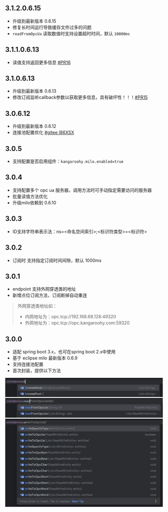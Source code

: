## 3.1.2.0.6.15

- 升级到最新版本 0.6.15
- 修复长时间运行导致缓存文件过多的问题
- `readFromOpcUa` 读取数值时支持设置超时时间，默认 `10000ms`

## 3.1.1.0.6.13

- 读值支持返回更多信息 [#PR16](https://github.com/kangaroo1122/milo-spring-boot-starter/pull/16)

## 3.1.0.6.13

- 升级到最新版本 0.6.13
- 修改订阅监听callback参数以获取更多信息，具有破坏性！！！[#PR15](https://github.com/kangaroo1122/milo-spring-boot-starter/pull/15)

## 3.0.6.12

- 升级到最新版本 0.6.12
- 连接池配置优化 [#gitee I86XSX](https://gitee.com/vampire001/milo-spring-boot-starter/issues/I86XSX)

## 3.0.5

- 支持配置是否启用组件：`kangaroohy.milo.enabled=true`

## 3.0.4

- 支持配置多个 opc ua 服务器，调用方法时可手动指定需要访问的服务器
- 批量读值方法优化
- 升级milo依赖到 0.6.10

## 3.0.3

- ID支持字符串表示法：ns=<命名空间索引>;<标识符类型>=<标识符>

## 3.0.2 

- 订阅时 支持指定订阅时间间隙，默认 1000ms

## 3.0.1

- endpoint 支持外网穿透类的地址
- 新增点位订阅方法，订阅断掉自动重连

> 外网穿透类地址如：
> - 内网地址为：opc.tcp://192.168.68.128:49320
> - 外网地址为：opc.tcp://opc.kangaroohy.com:59320

## 3.0.0

- 适配 spring boot 3.x，也可在spring boot 2.x中使用
- 基于 eclipse milo 最新版本 0.6.9
- 支持连接池配置
- 首次封装，提供以下方法

![img_1.png](screenshot/img_1.png)
![img_2.png](screenshot/img_2.png)
![img_3.png](screenshot/img_3.png)
